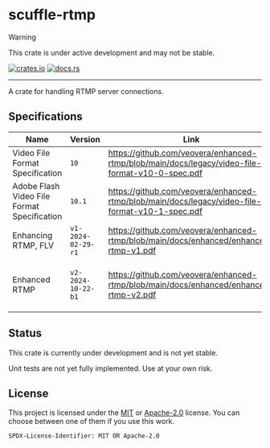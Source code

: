 # scuffle-rtmp

> [!WARNING]  
> This crate is under active development and may not be stable.

[![crates.io](https://img.shields.io/crates/v/scuffle-rtmp.svg)](https://crates.io/crates/scuffle-rtmp) [![docs.rs](https://img.shields.io/docsrs/scuffle-rtmp)](https://docs.rs/scuffle-rtmp)

---

A crate for handling RTMP server connections.

## Specifications

| Name | Version | Link | Comments |
| --- | --- | --- | --- |
| Video File Format Specification | `10` | <https://github.com/veovera/enhanced-rtmp/blob/main/docs/legacy/video-file-format-v10-0-spec.pdf> | |
| Adobe Flash Video File Format Specification | `10.1` | <https://github.com/veovera/enhanced-rtmp/blob/main/docs/legacy/video-file-format-v10-1-spec.pdf> | Refered to as 'Legacy FLV spec' in this documentation |
| Enhancing RTMP, FLV | `v1-2024-02-29-r1` | <https://github.com/veovera/enhanced-rtmp/blob/main/docs/enhanced/enhanced-rtmp-v1.pdf> | |
| Enhanced RTMP | `v2-2024-10-22-b1` | <https://github.com/veovera/enhanced-rtmp/blob/main/docs/enhanced/enhanced-rtmp-v2.pdf> | Refered to as 'Enhanced RTMP spec' in this documentation |

## Status

This crate is currently under development and is not yet stable.

Unit tests are not yet fully implemented. Use at your own risk.

## License

This project is licensed under the [MIT](./LICENSE.MIT) or [Apache-2.0](./LICENSE.Apache-2.0) license.
You can choose between one of them if you use this work.

`SPDX-License-Identifier: MIT OR Apache-2.0`
